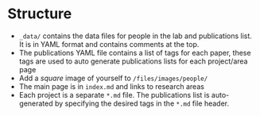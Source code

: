 
# Structure

* `_data/` contains the data files for people in the lab and publications list.  It is in YAML format and contains comments at the top. 
* The publications YAML file contains a list of tags for each paper, these tags are used to auto generate publications lists for each project/area page
* Add a _square_ image of yourself to `/files/images/people/`
* The main page is in `index.md` and links to research areas
* Each project is a separate `*.md` file.  The publications list is auto-generated by specifying the desired tags in the `*.md` file header.